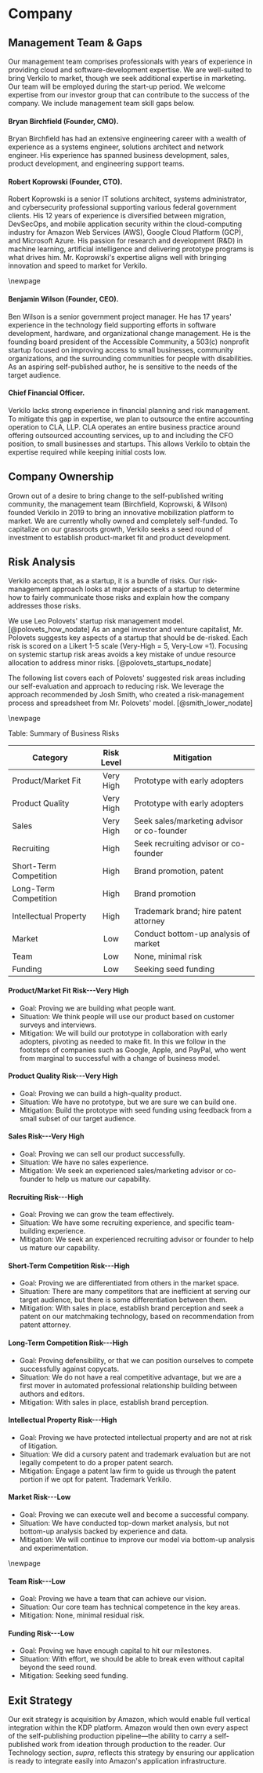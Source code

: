 # Company

## Management Team & Gaps

Our management team comprises professionals with years of experience in providing cloud and software-development expertise. We are well-suited to bring Verkilo to market, though we seek additional expertise in marketing. Our team will be employed during the start-up period. We welcome expertise from our investor group that can contribute to the success of the company. We include management team skill gaps below.

#### Bryan Birchfield (Founder, CMO).

Bryan Birchfield has had an extensive engineering career with a wealth of experience as a systems engineer, solutions architect and network engineer. His experience has spanned business development, sales, product development, and engineering support teams.

#### Robert Koprowski (Founder, CTO).

Robert Koprowski is a senior IT solutions architect, systems administrator, and cybersecurity professional supporting various federal government clients. His 12 years of experience is diversified between migration, DevSecOps, and mobile application security within the cloud-computing industry for Amazon Web Services (AWS), Google Cloud Platform (GCP), and Microsoft Azure. His passion for research and development (R&D) in machine learning, artificial intelligence and delivering prototype programs is what drives him. Mr. Koprowski's expertise aligns well with bringing innovation and speed to market for Verkilo.

\newpage
#### Benjamin Wilson (Founder, CEO).

Ben Wilson is a senior government project manager. He has 17 years' experience in the technology field supporting efforts in software development, hardware, and organizational change management. He is the founding board president of the Accessible Community, a 503(c) nonprofit startup focused on improving access to small businesses, community organizations, and the surrounding communities for people with disabilities. As an aspiring self-published author, he is sensitive to the needs of the target audience.

#### Chief Financial Officer.

Verkilo lacks strong experience in financial planning and risk management. To mitigate this gap in expertise, we plan to outsource the entire accounting operation to CLA, LLP. CLA operates an entire business practice around offering outsourced accounting services, up to and including the CFO position, to small businesses and startups. This allows Verkilo to obtain the expertise required while keeping initial costs low.

## Company Ownership

Grown out of a desire to bring change to the self-published writing community, the management team (Birchfield, Koprowski, & Wilson) founded Verkilo in 2019 to bring an innovative mobilization platform to market. We are currently wholly owned and completely self-funded. To capitalize on our grassroots growth, Verkilo seeks a seed round of investment to establish product-market fit and product development.

## Risk Analysis

Verkilo accepts that, as a startup, it is a bundle of risks. Our risk-management approach looks at major aspects of a startup to determine how to fairly communicate those risks and explain how the company addresses those risks.

We use Leo Polovets' startup risk management model. [@polovets_how_nodate] As an angel investor and venture capitalist, Mr. Polovets suggests key aspects of a startup that should be de-risked. Each risk is scored on a Likert 1-5 scale (Very-High = 5, Very-Low =1). Focusing on systemic startup risk areas avoids a key mistake of undue resource allocation to address minor risks. [@polovets_startups_nodate]

The following list covers each of Polovets' suggested risk areas including our self-evaluation and approach to reducing risk. We leverage the approach recommended by Josh Smith, who created a risk-management process and spreadsheet from Mr. Polovets' model. [@smith_lower_nodate]

\newpage

Table: Summary of Business Risks

| Category | Risk Level | Mitigation |
| --- | :---: | --- |
|  Product/Market Fit |  Very High | Prototype with early adopters |
|  Product Quality | Very High | Prototype with early adopters |
|  Sales | Very High | Seek sales/marketing advisor or co-founder |
|  Recruiting | High | Seek recruiting advisor or co-founder |
|  Short-Term Competition | High | Brand promotion, patent |
|  Long-Term Competition | High | Brand promotion |
|  Intellectual Property | High | Trademark brand; hire patent attorney |
|  Market | Low | Conduct bottom-up analysis of market |
|  Team | Low | None, minimal risk |
|  Funding | Low | Seeking seed funding |

#### Product/Market Fit Risk---Very High

- Goal: Proving we are building what people want.
- Situation: We think people will use our product based on customer surveys and interviews.
- Mitigation: We will build our prototype in collaboration with early adopters, pivoting as needed to make fit. In this we follow in the footsteps of companies such as Google, Apple, and PayPal, who went from marginal to successful with a change of business model.

#### Product Quality Risk---Very High

- Goal: Proving we can build a high-quality product.
- Situation: We have no prototype, but we are sure we can build one.
- Mitigation: Build the prototype with seed funding using feedback from a small subset of our target audience.

#### Sales Risk---Very High

- Goal: Proving we can sell our product successfully.
- Situation: We have no sales experience.
- Mitigation: We seek an experienced sales/marketing advisor or co-founder to help us mature our capability.

#### Recruiting Risk---High
- Goal: Proving we can grow the team effectively.
- Situation: We have some recruiting experience, and specific team-building experience.
- Mitigation: We seek an experienced recruiting advisor or founder to help us mature our capability.

#### Short-Term Competition Risk---High
- Goal: Proving we are differentiated from others in the market space.
- Situation: There are many competitors that are inefficient at serving our target audience, but there is some differentiation between them.
- Mitigation: With sales in place, establish brand perception and seek a patent on our matchmaking technology, based on recommendation from patent attorney.

#### Long-Term Competition Risk---High
- Goal: Proving defensibility, or that we can position ourselves to compete successfully against copycats.
- Situation: We do not have a real competitive advantage, but we are a first mover in automated professional relationship building between authors and editors.
- Mitigation: With sales in place, establish brand perception.

#### Intellectual Property Risk---High
- Goal: Proving we have protected intellectual property and are not at risk of litigation.
- Situation: We did a cursory patent and trademark evaluation but are not legally competent to do a proper patent search.
- Mitigation: Engage a patent law firm to guide us through the patent portion if we opt for patent. Trademark Verkilo.

#### Market Risk---Low

- Goal: Proving we can execute well and become a successful company.
- Situation: We have conducted top-down market analysis, but not bottom-up analysis backed by experience and data.
- Mitigation: We will continue to improve our model via bottom-up analysis and experimentation.

\newpage

#### Team Risk---Low

- Goal: Proving we have a team that can achieve our vision.
- Situation: Our core team has technical competence in the key areas.
- Mitigation: None, minimal residual risk.

#### Funding Risk---Low

- Goal: Proving we have enough capital to hit our milestones.
- Situation: With effort, we should be able to break even without capital beyond the seed round.
- Mitigation: Seeking seed funding.

## Exit Strategy

Our exit strategy is acquisition by Amazon, which would enable full vertical integration within the KDP platform. Amazon would then own every aspect of the self-publishing production pipeline—the ability to carry a self-published work from ideation through production to the reader. Our Technology section, _supra_, reflects this strategy by ensuring our application is ready to integrate easily into Amazon's application infrastructure.
